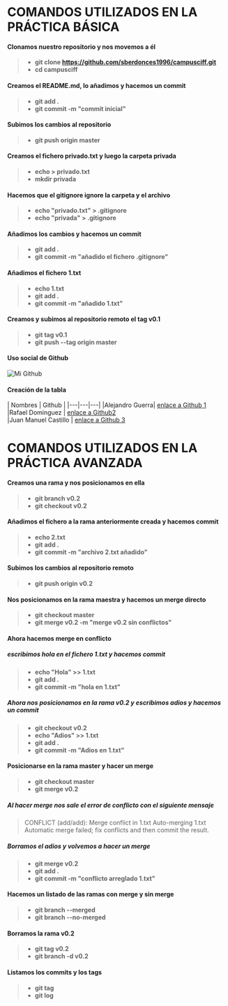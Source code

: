 
# COMANDOS UTILIZADOS EN LA PRÁCTICA BÁSICA


#### Clonamos nuestro repositorio y nos movemos a él
 > + **git clone https://github.com/sberdonces1996/campusciff.git**
> + **cd campusciff**

#### Creamos el README.md, lo añadimos y hacemos un commit
 > + **git add .**
 > + **git commit -m "commit inicial"**

#### Subimos los cambios al repositorio
 > + **git push origin master**

#### Creamos el fichero privado.txt y luego la carpeta privada
 > + **echo > privado.txt**
 > + **mkdir privada**

#### Hacemos que el gitignore ignore la carpeta y el archivo
 > + **echo "privado.txt" > .gitignore**
 > + **echo "privada" > .gitignore**
 
#### Añadimos los cambios y hacemos un commit
 > + **git add .**
 > + **git commit -m "añadido el fichero .gitignore"**

#### Añadimos el fichero 1.txt
 > + **echo 1.txt**
 > + **git add .**
 > + **git commit -m "añadido 1.txt"**

#### Creamos y subimos al repositorio remoto el tag v0.1
 > + **git tag v0.1**
 > + **git push --tag origin master**

#### Uso social de Github
![Mi Github](https://github.com/sberdonces1996)

#### Creación de la tabla

| Nombres |  Github |
|---|---|---|
|Alejandro Guerra| [enlace a Github 1](https://github.com/aguerra952) 
|Rafael Dominguez | [enlace a  Github2](https://github.com/rafadominguez71)  
|Juan Manuel Castillo  | [enlace a Github 3](https://github.com/JuanMaCasGod) 




# COMANDOS UTILIZADOS EN LA PRÁCTICA AVANZADA

#### Creamos una rama y nos posicionamos en ella
 > + **git branch v0.2**
 > + **git checkout v0.2**

#### Añadimos el fichero a la rama anteriormente creada y hacemos commit
 > + **echo 2.txt**
 > + **git add .**
 > + **git commit -m "archivo 2.txt añadido"**

#### Subimos los cambios al repositorio remoto
 > + **git push origin v0.2**

#### Nos posicionamos en la rama maestra y hacemos un merge directo
 > + **git checkout master**
 > + **git merge v0.2 -m "merge v0.2 sin conflictos"**

#### Ahora hacemos merge en conflicto
##### escribimos hola en el fichero 1.txt y hacemos commit
 > + **echo "Hola" >> 1.txt**
 > + **git add .**
 > + **git commit -m "hola en 1.txt"**
##### Ahora nos posicionamos en la rama v0.2 y escribimos adios y hacemos un commit
 > + **git checkout v0.2**
 > + **echo "Adios" >> 1.txt**
 > + **git add .**
 > + **git commit -m "Adios en 1.txt"**

#### Posicionarse en la rama master y hacer un merge
 > + **git checkout master**
 > + **git merge v0.2**
##### Al hacer merge nos sale el error de conflicto con el siguiente mensaje
>CONFLICT (add/add): Merge conflict in 1.txt
Auto-merging 1.txt
Automatic merge failed; fix conflicts and then commit the result.
##### Borramos el adios y volvemos a hacer un merge
 > + **git merge v0.2**
 > + **git add .**
 > + **git commit -m "conflicto arreglado 1.txt"**

#### Hacemos un listado de las ramas con merge y sin merge
 > + **git branch --merged**
 > + **git branch --no-merged**

#### Borramos la rama v0.2
 > + **git tag v0.2**
 > + **git branch -d v0.2**

#### Listamos los commits y los tags
 > + **git tag**
 > + **git log**